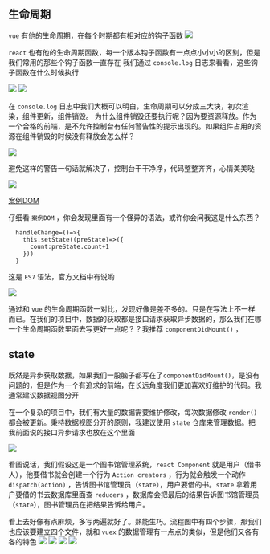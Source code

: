 ## 生命周期
`vue` 有他的生命周期，在每个时期都有相对应的钩子函数 
<img src='./public/img/lifecycle.png'>

`react` 也有他的生命周期函数，每一个版本钩子函数有一点点小小小的区别，但是我们常用的那些个钩子函数一直存在
我们通过 `console.log` 日志来看看，这些钩子函数在什么时候执行

<img src='./public/img/react6.png'/>
<img src='./public/img/life.png'>

在 `console.log` 日志中我们大概可以明白，生命周期可以分成三大块，初次渲染，组件更新，组件销毁。 为什么组件销毁还要执行呢？因为要资源释放。作为一个合格的前端，是不允许控制台有任何警告性的提示出现的。如果组件占用的资源在组件销毁的时候没有释放会怎么样？

<img src='./public/img/life1.png'>

避免这样的警告一句话就解决了，控制台干干净净，代码整整齐齐，心情美美哒

<img src='./public/img/life2.png'>

[案例DOM](https://github.com/sunseekers/React/blob/master/DEMO/react/src/life.js)

仔细看 `案例DOM` ，你会发现里面有一个怪异的语法，或许你会问我这是什么东西？

```
  handleChange=()=>{
    this.setState((preState)=>({
      count:preState.count+1
    }))
  }
```
这是 `ES7` 语法，官方文档中有说哟

<img src='./public/img/this2.png'>

通过和 `vue` 的生命周期函数一对比，发现好像是差不多的。只是在写法上不一样而已。在我们的项目中，数据的获取都是接口请求获取异步数据的，那么我们在哪一个生命周期函数里面去写更好一点呢？？我推荐 `componentDidMount()` ，

## state
既然是异步获取数据，如果我们一股脑子都写在了`componentDidMount()`，是没有问题的，但是作为一个有追求的前端，在长远角度我们更加喜欢好维护的代码。我通常建议数据视图分开

在一个复杂的项目中，我们有大量的数据需要维护修改，每次数据修改 `render()` 都会被更新。秉持数据视图分开的原则，我建议使用 `state` 仓库来管理数据。把我前面说的接口异步请求也放在这个里面

<img src='/public/img/states.png'/>

看图说话，我们假设这是一个图书馆管理系统，`react Component` 就是用户（借书人），他要借书就会创建一个行为 `Action creators` ，行为就会触发一个动作 `dispatch(action)` ，告诉图书馆管理员（`state`），用户要借的书。`state` 拿着用户要借的书去数据库里面查 `reducers` ，数据库会把最后的结果告诉图书馆管理员（`state`），图书管理员在把结果告诉给用户。

看上去好像有点麻烦，多写两遍就好了。熟能生巧。流程图中有四个步骤，那我们也应该要建立四个文件，就和 `vuex` 的数据管理有一点点的类似，但是他们又各有各的特色
<img src='./public/img/actionCreators.png'>
<img src='./public/img/actionType.png'>
<img src='./public/img/index.png'>
<img src='./public/img/reducer.png'>